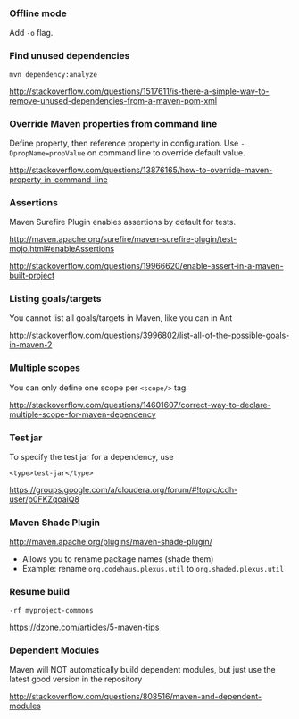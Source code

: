 ### Offline mode
Add `-o` flag.


### Find unused dependencies
```
mvn dependency:analyze
```
http://stackoverflow.com/questions/1517611/is-there-a-simple-way-to-remove-unused-dependencies-from-a-maven-pom-xml


### Override Maven properties from command line
Define property, then reference property in configuration. Use `-DpropName=propValue` on command line to override default value.

http://stackoverflow.com/questions/13876165/how-to-override-maven-property-in-command-line


### Assertions
Maven Surefire Plugin enables assertions by default for tests.

http://maven.apache.org/surefire/maven-surefire-plugin/test-mojo.html#enableAssertions

http://stackoverflow.com/questions/19966620/enable-assert-in-a-maven-built-project


### Listing goals/targets
You cannot list all goals/targets in Maven, like you can in Ant

http://stackoverflow.com/questions/3996802/list-all-of-the-possible-goals-in-maven-2

### Multiple scopes

You can only define one scope per `<scope/>` tag.

http://stackoverflow.com/questions/14601607/correct-way-to-declare-multiple-scope-for-maven-dependency

### Test jar

To specify the test jar for a dependency, use
```
<type>test-jar</type>
```
https://groups.google.com/a/cloudera.org/forum/#!topic/cdh-user/p0FKZqoaiQ8

### Maven Shade Plugin

http://maven.apache.org/plugins/maven-shade-plugin/
* Allows you to rename package names (shade them)
* Example: rename `org.codehaus.plexus.util` to `org.shaded.plexus.util`

### Resume build
```
-rf myproject-commons
```
https://dzone.com/articles/5-maven-tips

### Dependent Modules
Maven will NOT automatically build dependent modules, but just use the latest good version in the repository

http://stackoverflow.com/questions/808516/maven-and-dependent-modules